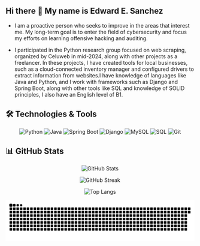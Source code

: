 ## Hi there 👋 My name is Edward E. Sanchez

<div align="left">

- I am a proactive person who seeks to improve in the areas that interest me. My long-term goal is to enter the field of cybersecurity and focus my efforts on learning offensive hacking and auditing. 

- I participated in the Python research group focused on web scraping, organized by Celuweb in mid-2024, along with other projects as a freelancer. In these projects, I have 
  created tools for local businesses, such as a cloud-connected inventory manager and configured drivers to extract information from websites.I have knowledge of languages like Java and Python, and I work with frameworks such as Django and Spring Boot, along with other tools like SQL and knowledge of SOLID
  principles, I also have an English level of B1.

  
</div>


## 🛠️ Technologies & Tools

<div align="center">
  
  ![Python](https://img.shields.io/badge/Python-3776AB?style=for-the-badge&logo=python&logoColor=white)
  ![Java](https://img.shields.io/badge/Java-007396?style=for-the-badge&logo=java&logoColor=white)
  ![Spring Boot](https://img.shields.io/badge/Spring%20Boot-6DB33F?style=for-the-badge&logo=springboot&logoColor=white)
  ![Django](https://img.shields.io/badge/Django-092E20?style=for-the-badge&logo=django&logoColor=white)
  ![MySQL](https://img.shields.io/badge/MySQL-4479A1?style=for-the-badge&logo=mysql&logoColor=white)
  ![SQL](https://img.shields.io/badge/SQL-003B57?style=for-the-badge&logo=sqlite&logoColor=white)
  ![Git](https://img.shields.io/badge/Git-F05032?style=for-the-badge&logo=git&logoColor=white)
  
</div>

## 📊 GitHub Stats</span>

<div align="center">
  
  ![GitHub Stats](https://github-readme-stats.vercel.app/api?username=EddSanchezz&show_icons=true&theme=tokyonight&hide_border=true&cache_seconds=3600)
  
  ![GitHub Streak](https://streak-stats.demolab.com/?user=EddSanchezz&theme=tokyonight&hide_border=true)
  
  ![Top Langs](https://github-readme-stats.vercel.app/api/top-langs/?username=EddSanchezz&layout=compact&theme=tokyonight&hide_border=true)
  
  ![snake gif](https://github.com/EddSanchezz/EddSanchezz/blob/output/github-snake-dark.svg)
  
</div>






